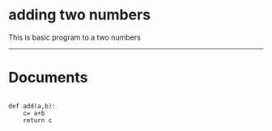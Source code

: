 adding two numbers
==================

This is basic program to a two numbers

------------------

Documents
=========
```python3

def add(a,b):
    c= a+b
    return c
```

